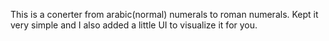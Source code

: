 This is a conerter from arabic(normal) numerals to roman numerals.
Kept it very simple and I also added a little UI to visualize it for you.
